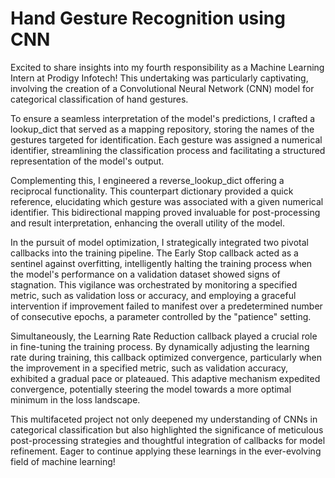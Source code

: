 # Hand Gesture Recognition using CNN

Excited to share insights into my fourth responsibility as a Machine Learning Intern at Prodigy Infotech! This undertaking was particularly captivating, involving the creation of a Convolutional Neural Network (CNN) model for categorical classification of hand gestures.

To ensure a seamless interpretation of the model's predictions, I crafted a lookup_dict that served as a mapping repository, storing the names of the gestures targeted for identification. Each gesture was assigned a numerical identifier, streamlining the classification process and facilitating a structured representation of the model's output.

Complementing this, I engineered a reverse_lookup_dict offering a reciprocal functionality. This counterpart dictionary provided a quick reference, elucidating which gesture was associated with a given numerical identifier. This bidirectional mapping proved invaluable for post-processing and result interpretation, enhancing the overall utility of the model.

In the pursuit of model optimization, I strategically integrated two pivotal callbacks into the training pipeline. The Early Stop callback acted as a sentinel against overfitting, intelligently halting the training process when the model's performance on a validation dataset showed signs of stagnation. This vigilance was orchestrated by monitoring a specified metric, such as validation loss or accuracy, and employing a graceful intervention if improvement failed to manifest over a predetermined number of consecutive epochs, a parameter controlled by the "patience" setting.

Simultaneously, the Learning Rate Reduction callback played a crucial role in fine-tuning the training process. By dynamically adjusting the learning rate during training, this callback optimized convergence, particularly when the improvement in a specified metric, such as validation accuracy, exhibited a gradual pace or plateaued. This adaptive mechanism expedited convergence, potentially steering the model towards a more optimal minimum in the loss landscape.

This multifaceted project not only deepened my understanding of CNNs in categorical classification but also highlighted the significance of meticulous post-processing strategies and thoughtful integration of callbacks for model refinement. Eager to continue applying these learnings in the ever-evolving field of machine learning!
